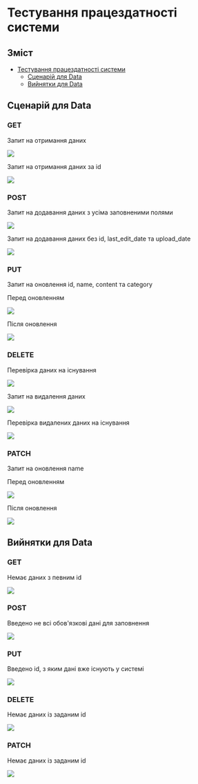 # Тестування працездатності системи

## Зміст

- [Тестування працездатності системи](#тестування-працездатності-системи)
  - [Сценарій для Data](#сценарій-для-data)
  - [Вийнятки для Data](#вийнятки-для-data)

## Сценарій для Data
### GET
Запит на отримання даних

![](./Images/get_get_data.jpg)

Запит на отримання даних за id

![](./Images/get_get_data_2.jpg)

### POST
Запит на додавання даних з усіма заповненими полями

![](./Images/post_post_add_with_all_fields.jpg)

Запит на додавання даних без id, last_edit_date та upload_date

![](./Images/post_post_add_without_some_fileds.jpg)

### PUT
Запит на оновлення id, name, content та category

Перед оновленням

![](./Images/put_get_before_update.jpg)

Після оновлення

![](./Images/put_put_after_update.jpg)

### DELETE
Перевірка даних на існування

![](./Images/delete_get_existence.jpg)

Запит на видалення даних

![](./Images/delete_delete.jpg)

Перевірка видалених даних на існування

![](./Images/delete_get.jpg)

### PATCH
Запит на оновлення name

Перед оновленням

![](./Images/patch_get_before_update.jpg)

Після оновлення

![](./Images/patch_patch_ufter_update.jpg)

## Вийнятки для Data
### GET
Немає даних з певним id

![](./Images/.jpg)

### POST
Введено не всі обов'язкові дані для заповнення

![](./Images/.jpg)

### PUT
Введено id, з яким дані вже існують у системі

![](./Images/.jpg)

### DELETE
Немає даних із заданим id

![](./Images/.jpg)

### PATCH
Немає даних із заданим id

![](./Images/.jpg)
